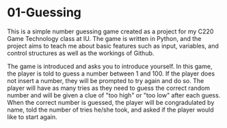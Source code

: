 # 01-Guessing
This is a simple number guessing game created as a project for my C220 Game Technology class at IU. The game is written in Python, and the project aims to teach me about basic features such as input, variables, and control structures as well as the workings of Github. 

The game is introduced and asks you to introduce yourself. In this game, the player is told to guess a number between 1 and 100. If the player does not insert a number, they will be prompted to try again and do so. The player will have as many tries as they need to guess the correct random number and will be given a clue of "too high" or "too low" after each guess. When the correct number is guessed, the player will be congradulated by name, told the number of tries he/she took, and asked if the player would like to start again. 

